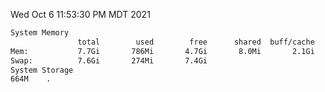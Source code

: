 Wed Oct  6 11:53:30 PM MDT 2021
```bash
System Memory
               total        used        free      shared  buff/cache   available
Mem:           7.7Gi       786Mi       4.7Gi       8.0Mi       2.1Gi       6.5Gi
Swap:          7.6Gi       274Mi       7.4Gi
System Storage
664M	.
```
